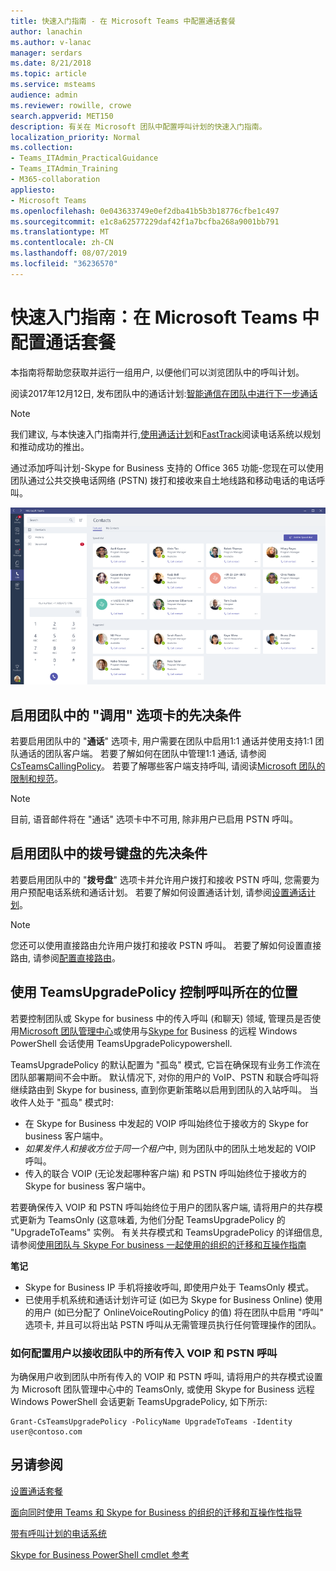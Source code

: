 ```yaml
---
title: 快速入门指南 - 在 Microsoft Teams 中配置通话套餐
author: lanachin
ms.author: v-lanac
manager: serdars
ms.date: 8/21/2018
ms.topic: article
ms.service: msteams
audience: admin
ms.reviewer: rowille, crowe
search.appverid: MET150
description: 有关在 Microsoft 团队中配置呼叫计划的快速入门指南。
localization_priority: Normal
ms.collection:
- Teams_ITAdmin_PracticalGuidance
- Teams_ITAdmin_Training
- M365-collaboration
appliesto:
- Microsoft Teams
ms.openlocfilehash: 0e043633749e0ef2dba41b5b3b18776cfbe1c497
ms.sourcegitcommit: e1c8a62577229daf42f1a7bcfba268a9001bb791
ms.translationtype: MT
ms.contentlocale: zh-CN
ms.lasthandoff: 08/07/2019
ms.locfileid: "36236570"
---
```

<a name="quick-start-guide-configuring-calling-plans-in-microsoft-teams"></a>快速入门指南：在 Microsoft Teams 中配置通话套餐
==============================================================

本指南将帮助您获取并运行一组用户, 以便他们可以浏览团队中的呼叫计划。

阅读2017年12月12日, 发布团队中的通话计划:[智能通信在团队中进行下一步通话](https://aka.ms/ipyqus)

> [!NOTE]
> 我们建议, 与本快速入门指南并行,[使用通话计划](calling-plan-landing-page.md)和[FastTrack](https://aka.ms/cloudvoice)阅读电话系统以规划和推动成功的推出。

通过添加呼叫计划-Skype for Business 支持的 Office 365 功能-您现在可以使用团队通过公共交换电话网络 (PSTN) 拨打和接收来自土地线路和移动电话的电话呼叫。

![显示团队中的联系人页面的屏幕截图](media/Calling_in_Teams.png)
## <a name="prerequisites-for-enabling-the-calls-tab-in-teams"></a>启用团队中的 "**调用**" 选项卡的先决条件
若要启用团队中的 "**通话**" 选项卡, 用户需要在团队中启用1:1 通话并使用支持1:1 团队通话的团队客户端。 若要了解如何在团队中管理1:1 通话, 请参阅[CsTeamsCallingPolicy](https://docs.microsoft.com/powershell/module/skype/set-csteamscallingpolicy?view=skype-ps)。 若要了解哪些客户端支持呼叫, 请阅读[Microsoft 团队的限制和规范](https://docs.microsoft.com/microsoftteams/limits-specifications-teams)。

> [!NOTE]
> 目前, 语音邮件将在 "通话" 选项卡中不可用, 除非用户已启用 PSTN 呼叫。 

## <a name="prerequisites-for-enabling-the-dial-pad-in-teams"></a>启用团队中的**拨号键盘**的先决条件
若要启用团队中的 "**拨号盘**" 选项卡并允许用户拨打和接收 PSTN 呼叫, 您需要为用户预配电话系统和通话计划。 若要了解如何设置通话计划, 请参阅[设置通话计划](https://docs.microsoft.com/microsoftteams/set-up-calling-plans)。

> [!NOTE]
> 您还可以使用直接路由允许用户拨打和接收 PSTN 呼叫。 若要了解如何设置直接路由, 请参阅[配置直接路由](https://docs.microsoft.com/microsoftteams/direct-routing-configure)。

## <a name="using-teamsupgradepolicy-to-control-where-calls-land"></a>使用 TeamsUpgradePolicy 控制呼叫所在的位置
若要控制团队或 Skype for business 中的传入呼叫 (和聊天) 领域, 管理员是否使用[Microsoft 团队管理中心](https://aka.ms/teamsadmincenter)或使用与[Skype for](https://docs.microsoft.com/powershell/module/skype) Business 的远程 Windows PowerShell 会话使用 TeamsUpgradePolicypowershell.


TeamsUpgradePolicy 的默认配置为 "孤岛" 模式, 它旨在确保现有业务工作流在团队部署期间不会中断。 默认情况下, 对你的用户的 VoIP、PSTN 和联合呼叫将继续路由到 Skype for business, 直到你更新策略以启用到团队的入站呼叫。  当收件人处于 "孤岛" 模式时:

 - 在 Skype for Business 中发起的 VOIP 呼叫始终位于接收方的 Skype for business 客户端中。
 - *如果发件人和接收方位于同一个租户*中, 则为团队中的团队土地发起的 VOIP 呼叫。
 - 传入的联合 VOIP (无论发起哪种客户端) 和 PSTN 呼叫始终位于接收方的 Skype for business 客户端中。
 
若要确保传入 VOIP 和 PSTN 呼叫始终位于用户的团队客户端, 请将用户的共存模式更新为 TeamsOnly (这意味着, 为他们分配 TeamsUpgradePolicy 的 "UpgradeToTeams" 实例。  有关共存模式和 TeamsUpgradePolicy 的详细信息, 请参阅[使用团队与 Skype For business 一起使用的组织的迁移和互操作指南](https://docs.microsoft.com/MicrosoftTeams/migration-interop-guidance-for-teams-with-skype)

**笔记**
 - Skype for Business IP 手机将接收呼叫, 即使用户处于 TeamsOnly 模式。  
 - 已使用手机系统和通话计划许可证 (如已为 Skype for Business Online) 使用的用户 (如已分配了 OnlineVoiceRoutingPolicy 的值) 将在团队中启用 "呼叫" 选项卡, 并且可以将出站 PSTN 呼叫从无需管理员执行任何管理操作的团队。


### <a name="how-to-configure-users-to-receive-all-incoming-voip-and-pstn-calls-in-teams"></a>如何配置用户以接收团队中的所有传入 VOIP 和 PSTN 呼叫
为确保用户收到团队中所有传入的 VOIP 和 PSTN 呼叫, 请将用户的共存模式设置为 Microsoft 团队管理中心中的 TeamsOnly, 或使用 Skype for Business 远程 Windows PowerShell 会话更新 TeamsUpgradePolicy, 如下所示:

    Grant-CsTeamsUpgradePolicy -PolicyName UpgradeToTeams -Identity user@contoso.com


## <a name="see-also"></a>另请参阅
[设置通话套餐](https://docs.microsoft.com/SkypeForBusiness/what-are-calling-plans-in-office-365/set-up-calling-plans)

[面向同时使用 Teams 和 Skype for Business 的组织的迁移和互操作性指导](https://docs.microsoft.com/MicrosoftTeams/migration-interop-guidance-for-teams-with-skype)

[带有呼叫计划的电话系统](calling-plan-landing-page.md)

[Skype for Business PowerShell cmdlet 参考](https://docs.microsoft.com/powershell/module/skype)

